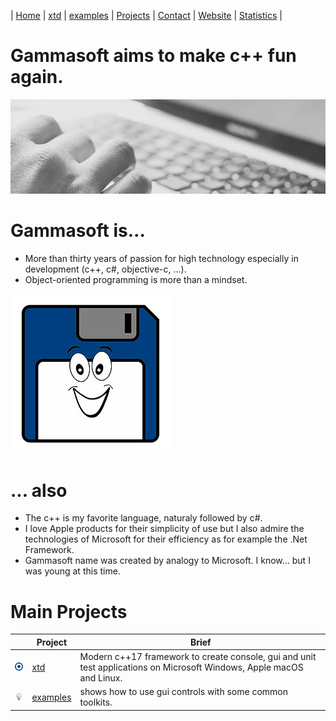 | [Home](README.md) | [xtd](https://github.com/gammasoft71/xtd) | [examples](https://github.com/gammasoft71/examples) | [Projects](https://sourceforge.net/u/gammasoft71) | [Contact](contact.md) | [Website](https://gammasoft71.wixsite.com/gammasoft) | [Statistics](statistics.md) |

# Gammasoft aims to make c++ fun again.
![background_img](pictures/gammasoft_background.jpg)

# Gammasoft is...

* More than thirty years of passion for high technology especially in development (c++, c#, objective-c, ...).
* Object-oriented programming is more than a mindset.

![background_img](pictures/gammasoft.png)

# ... also
* The c++ is my favorite language, naturaly followed by c#.
* I love Apple products for their simplicity of use but I also admire the technologies of Microsoft for their efficiency as for example the .Net Framework.
* Gammasoft name was created by analogy to Microsoft. I know... but I was young at this time.

# Main Projects

|                                                                                    | Project                                             | Brief                                                                                                           |
|------------------------------------------------------------------------------------|-----------------------------------------------------|-----------------------------------------------------------------------------------------------------------------------|
|[![](pictures/xtd.png)](https://github.com/gammasoft71/xtd/tree/master/docs/hom.md) | [xtd](https://github.com/gammasoft71/xtd)           | Modern c++17 framework to create console, gui and unit test applications on Microsoft Windows, Apple macOS and Linux. |
|[![](pictures/examples.png)](https://github.com/gammasoft71/examples) | [examples](https://github.com/gammasoft71/examples) | shows how to use gui controls with some common toolkits.                                                              |
